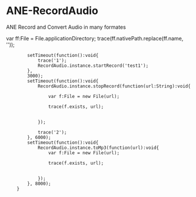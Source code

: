 ANE-RecordAudio
===============

ANE Record and Convert Audio in many formates

var ff:File = File.applicationDirectory;
			trace(ff.nativePath.replace(ff.name, ''));

			setTimeout(function():void{
				trace('1');
				RecordAudio.instance.startRecord('test1');
			},
			3000);
			setTimeout(function():void{
				RecordAudio.instance.stopRecord(function(url:String):void{
				
					var f:File = new File(url);
					
					trace(f.exists, url);
					
					
				});
				
				trace('2');
			}, 6000);
			setTimeout(function():void{
				RecordAudio.instance.toMp3(function(url):void{
					var f:File = new File(url);
					
					trace(f.exists, url);
					
					
				});
			}, 8000);
		}
